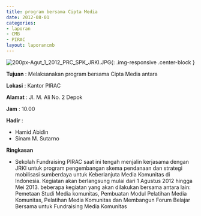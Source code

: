 ```yaml
---
title: program bersama Cipta Media
date: 2012-08-01
categories:
- laporan
- CMB
- PIRAC
layout: laporancmb
---
```


![200px-Agut_1_2012_PRC_SPK_JRKI.JPG](/uploads/200px-Agut_1_2012_PRC_SPK_JRKI.JPG){: .img-responsive .center-block }


**Tujuan** : Melaksanakan program bersama Cipta Media antara 

**Lokasi** : Kantor PIRAC 

**Alamat** : Jl. M. Ali No. 2 Depok 

**Jam** : 10.00 

**Hadir** :
* Hamid Abidin
* Sinam M. Sutarno

**Ringkasan**  
* Sekolah Fundraising PIRAC saat ini tengah menjalin kerjasama dengan JRKI untuk program pengembangan skema pendanaan dan strategi mobilisasi sumberdaya untuk Keberlanjuta Media Komunitas di Indonesia. Kegiatan akan berlangsung mulai dari 1 Agustus 2012 hingga Mei 2013. beberapa kegiatan yang akan dilakukan bersama antara lain: Pemetaan Studi Media komunitas, Pembuatan Modul Pelatihan Media Komunitas, Pelatihan Media Komunitas dan Membangun Forum Belajar Bersama untuk Fundraising Media Komunitas

